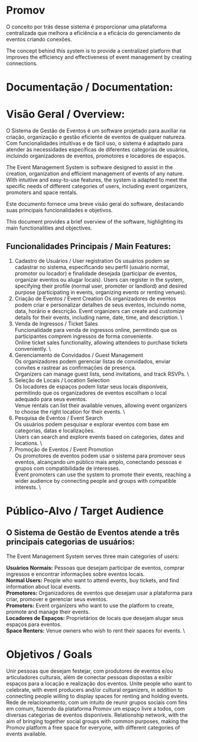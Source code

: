 # Promov
 O conceito por trás desse sistema é proporcionar uma plataforma centralizada que melhora a eficiência e a eficácia do gerenciamento de eventos criando conexões. 
 
 The concept behind this system is to provide a centralized platform that improves the efficiency and effectiveness of event management by creating connections.

# **Documentação / Documentation:**

# **Visão Geral / Overview:**
O Sistema de Gestão de Eventos é um software projetado para auxiliar na criação, organização e gestão eficiente de eventos de qualquer natureza. Com funcionalidades intuitivas e de fácil uso, o sistema é adaptado para atender às necessidades específicas de diferentes categorias de usuários, incluindo organizadores de eventos, promotores e locadores de espaços.

The Event Management System is software designed to assist in the creation, organization and efficient management of events of any nature. With intuitive and easy-to-use features, the system is adapted to meet the specific needs of different categories of users, including event organizers, promoters and space rentals.

Este documento fornece uma breve visão geral do software, destacando suas principais funcionalidades e objetivos.

This document provides a brief overview of the software, highlighting its main functionalities and objectives.

## Funcionalidades Principais / Main Features:

1. Cadastro de Usuários / User registration
Os usuários podem se cadastrar no sistema, especificando seu perfil (usuário normal, promotor ou locador) e finalidade desejada (participar de eventos, organizar eventos ou alugar locais).
Users can register in the system, specifying their profile (normal user, promoter or landlord) and desired purpose (participating in events, organizing events or renting venues).
3. Criação de Eventos / Event Creation
Os organizadores de eventos podem criar e personalizar detalhes de seus eventos, incluindo nome, data, horário e descrição.
Event organizers can create and customize details for their events, including name, date, time, and description. \
5. Venda de Ingressos / Ticket Sales \
Funcionalidade para venda de ingressos online, permitindo que os participantes comprem ingressos de forma conveniente. \
Online ticket sales functionality, allowing attendees to purchase tickets conveniently. \
7. Gerenciamento de Convidados / Guest Management \
Os organizadores podem gerenciar listas de convidados, enviar convites e rastrear as confirmações de presença. \
Organizers can manage guest lists, send invitations, and track RSVPs. \
9. Seleção de Locais / Location Selection \
Os locadores de espaços podem listar seus locais disponíveis, permitindo que os organizadores de eventos escolham o local adequado para seus eventos. \
Venue rentals can list their available venues, allowing event organizers to choose the right location for their events. \
11. Pesquisa de Eventos / Event Search \
Os usuários podem pesquisar e explorar eventos com base em categorias, datas e localizações. \
Users can search and explore events based on categories, dates and locations. \
13. Promoção de Eventos / Event Promotion \
Os promotores de eventos podem usar o sistema para promover seus eventos, alcançando um público mais amplo, conectando pessoas e grupos com compatibilidade de interesses. \
Event promoters can use the system to promote their events, reaching a wider audience by connecting people and groups with compatible interests. \

# Público-Alvo / Target Audience

## O Sistema de Gestão de Eventos atende a três principais categorias de usuários:
The Event Management System serves three main categories of users: 

**Usuários Normais:** Pessoas que desejam participar de eventos, comprar ingressos e encontrar informações sobre eventos locais. \
**Normal Users:** People who want to attend events, buy tickets, and find information about local events. \
**Promotores:** Organizadores de eventos que desejam usar a plataforma para criar, promover e gerenciar seus eventos. \
**Promoters:** Event organizers who want to use the platform to create, promote and manage their events. \
**Locadores de Espaços:** Proprietários de locais que desejam alugar seus espaços para eventos. \
**Space Renters:** Venue owners who wish to rent their spaces for events. \

# Objetivos / Goals
Unir pessoas que desejam festejar, com produtores de eventos e/ou articuladores culturais, além de conectar pessoas dispostas a exibir espaços para a locação e realização dos eventos.
Unite people who want to celebrate, with event producers and/or cultural organizers, in addition to connecting people willing to display spaces for renting and holding events.
Rede de relacionamento, com um intuito de reunir grupos sociais com fins em comum, fazendo da plataforma Promov um espaço livre a todos, com diversas categorias de eventos disponíveis.
Relationship network, with the aim of bringing together social groups with common purposes, making the Promov platform a free space for everyone, with different categories of events available.
